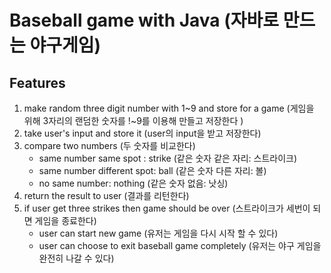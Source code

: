# Baseball game with Java (자바로 만드는 야구게임)
## Features
1. make random three digit number with 1~9 and store for a game (게임을 위해 3자리의 랜덤한 숫자를 !~9를 이용해 만들고 저장한다 )
2. take user's input and store it (user의 input을 받고 저장한다)
3. compare two numbers (두 숫자를 비교한다)
   - same number same spot : strike (같은 숫자 같은 자리: 스트라이크)
   - same number different spot: ball (같은 숫자 다른 자리: 볼)
   - no same number: nothing (같은 숫자 없음: 낫싱)
4. return the result to user (결과를 리턴한다)
5. if user get three strikes then game should be over (스트라이크가 세번이 되면 게임을 종료한다)
   - user can start new game (유저는 게임을 다시 시작 할 수 있다)
   - user can choose to exit baseball game completely (유저는 야구 게임을 완전히 나갈 수 있다)